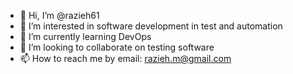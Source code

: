 - 👋 Hi, I’m @razieh61
- 👀 I’m interested in software development in test and automation
- 🌱 I’m currently learning DevOps
- 💞️ I’m looking to collaborate on testing software
- 📫 How to reach me by email: razieh.m@gmail.com

<!---
razieh61/razieh61 is a ✨ special ✨ repository because its `README.md` (this file) appears on your GitHub profile.
You can click the Preview link to take a look at your changes.
--->

